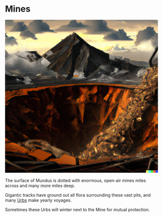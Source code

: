 # Mines
![Mines](images/mines.png)

The surface of Mundus is dotted with enormous, open-air mines miles across and many more miles deep.

Gigantic tracks have ground out all flora surrounding these vast pits, and many [Urbs](background/urbs.md) make yearly voyages.

Sometimes these Urbs will winter next to the Mine for mutual protection.